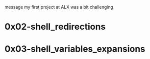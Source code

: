 message
my first project at ALX was a bit challenging
# 0x02-shell_redirections
# 0x03-shell_variables_expansions 
